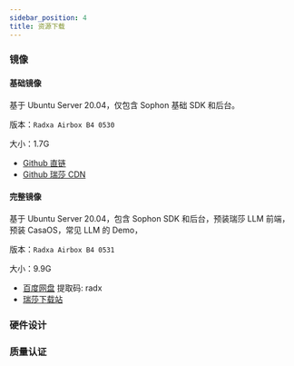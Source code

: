 ```yaml
---
sidebar_position: 4
title: 资源下载
---
```


### 镜像

#### 基础镜像 

基于 Ubuntu Server 20.04，仅包含 Sophon 基础 SDK 和后台。

版本：`Radxa Airbox B4 0530`

大小：1.7G

- [Github 直链](https://github.com/radxa-build/radxa-airbox/releases/download/v2024-0530/sdcard-radxa-airbox-b4-20240530.img.zip)
- [Github 瑞莎 CDN](https://cdn.radxa.com/radxa-build/radxa-airbox/releases/download/v2024-0530/sdcard-radxa-airbox-b4-20240530.img.zip)

#### 完整镜像 

基于 Ubuntu Server 20.04，包含 Sophon SDK 和后台，预装瑞莎 LLM 前端，预装 CasaOS，常见 LLM 的 Demo，

版本：`Radxa Airbox B4 0531`

大小：9.9G

- [百度网盘](https://pan.baidu.com/s/1cmLeW0veq8Rie4z2KIsiEg?pwd=radx) 提取码: radx 
- [瑞莎下载站](https://dl.radxa.com/sg2300x/images/sdcard-radxa-airbox-b4-20240531.img.zip)

### 硬件设计

### 质量认证
